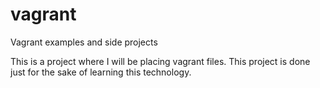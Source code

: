 # vagrant
Vagrant examples and side projects

This is a project where I will be placing vagrant files. This project is done just for the sake of learning this technology.

